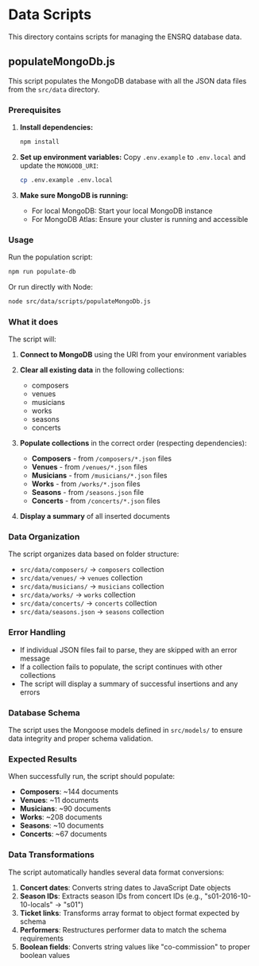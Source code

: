 # Data Scripts

This directory contains scripts for managing the ENSRQ database data.

## populateMongoDb.js

This script populates the MongoDB database with all the JSON data files from the `src/data` directory.

### Prerequisites

1. **Install dependencies:**

   ```bash
   npm install
   ```

2. **Set up environment variables:**
   Copy `.env.example` to `.env.local` and update the `MONGODB_URI`:

   ```bash
   cp .env.example .env.local
   ```

3. **Make sure MongoDB is running:**
   - For local MongoDB: Start your local MongoDB instance
   - For MongoDB Atlas: Ensure your cluster is running and accessible

### Usage

Run the population script:

```bash
npm run populate-db
```

Or run directly with Node:

```bash
node src/data/scripts/populateMongoDb.js
```

### What it does

The script will:

1. **Connect to MongoDB** using the URI from your environment variables
2. **Clear all existing data** in the following collections:

   - composers
   - venues
   - musicians
   - works
   - seasons
   - concerts

3. **Populate collections** in the correct order (respecting dependencies):

   - **Composers** - from `/composers/*.json` files
   - **Venues** - from `/venues/*.json` files
   - **Musicians** - from `/musicians/*.json` files
   - **Works** - from `/works/*.json` files
   - **Seasons** - from `/seasons.json` file
   - **Concerts** - from `/concerts/*.json` files

4. **Display a summary** of all inserted documents

### Data Organization

The script organizes data based on folder structure:

- `src/data/composers/` → `composers` collection
- `src/data/venues/` → `venues` collection
- `src/data/musicians/` → `musicians` collection
- `src/data/works/` → `works` collection
- `src/data/concerts/` → `concerts` collection
- `src/data/seasons.json` → `seasons` collection

### Error Handling

- If individual JSON files fail to parse, they are skipped with an error message
- If a collection fails to populate, the script continues with other collections
- The script will display a summary of successful insertions and any errors

### Database Schema

The script uses the Mongoose models defined in `src/models/` to ensure data integrity and proper schema validation.

### Expected Results

When successfully run, the script should populate:

- **Composers**: ~144 documents
- **Venues**: ~11 documents
- **Musicians**: ~90 documents
- **Works**: ~208 documents
- **Seasons**: ~10 documents
- **Concerts**: ~67 documents

### Data Transformations

The script automatically handles several data format conversions:

1. **Concert dates**: Converts string dates to JavaScript Date objects
2. **Season IDs**: Extracts season IDs from concert IDs (e.g., "s01-2016-10-10-locals" → "s01")
3. **Ticket links**: Transforms array format to object format expected by schema
4. **Performers**: Restructures performer data to match the schema requirements
5. **Boolean fields**: Converts string values like "co-commission" to proper boolean values
